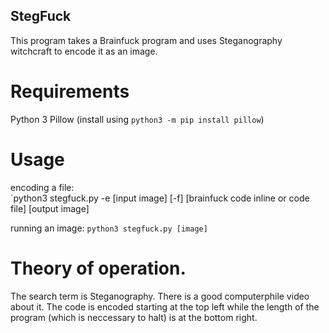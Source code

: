 ## StegFuck
This program takes a Brainfuck program and uses Steganography witchcraft to encode it as an image. 

# Requirements
  Python 3
  Pillow (install using `python3 -m pip install pillow`)
  
# Usage 
  encoding a file:  
  `python3 stegfuck.py -e [input image] [-f] [brainfuck code inline or code file] [output image]
  
  running an image:
  `python3 stegfuck.py [image]`
 
 
# Theory of operation. 
  The search term is Steganography. There is a good computerphile video about it. The code is encoded starting at the top left while the length of the program (which is neccessary to halt) is at the bottom right. 
  
 
  
